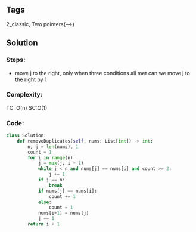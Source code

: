 ## Tags
2_classic, Two pointers(-->)
## Solution
### Steps:
- move j to the right, only when three conditions all met can we move j to the right by 1
### Complexity:
TC: O(n) SC:O(1)
### Code:
```py
class Solution: 
    def removeDuplicates(self, nums: List[int]) -> int: 
        n, j = len(nums), 1 
        count = 1 
        for i in range(n): 
            j = max(j, i + 1) 
            while j < n and nums[j] == nums[i] and count >= 2: 
                j += 1 
            if j == n: 
                break 
            if nums[j] == nums[i]: 
                count += 1  
            else: 
                count = 1 
            nums[i+1] = nums[j] 
            j += 1 
        return i + 1
```
